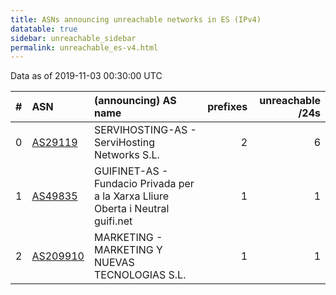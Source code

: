 ```yaml
---
title: ASNs announcing unreachable networks in ES (IPv4)
datatable: true
sidebar: unreachable_sidebar
permalink: unreachable_es-v4.html
---
```


Data as of 2019-11-03 00:30:00 UTC


<div class="datatable-begin"></div>

|   # | ASN                                      | (announcing) AS name                                                            |   prefixes |   unreachable /24s |
|----:|:-----------------------------------------|:--------------------------------------------------------------------------------|-----------:|-------------------:|
|   0 | [AS29119](unreachable_AS29119-v4.html)   | SERVIHOSTING-AS - ServiHosting Networks S.L.                                    |          2 |                  6 |
|   1 | [AS49835](unreachable_AS49835-v4.html)   | GUIFINET-AS - Fundacio Privada per a la Xarxa Lliure Oberta i Neutral guifi.net |          1 |                  1 |
|   2 | [AS209910](unreachable_AS209910-v4.html) | MARKETING - MARKETING Y NUEVAS TECNOLOGIAS S.L.                                 |          1 |                  1 |

<div class="datatable-end"></div>